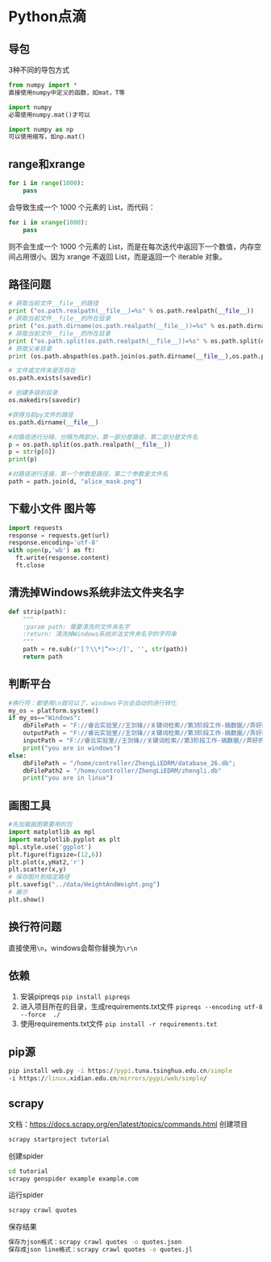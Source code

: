 # Python点滴
## 导包
3种不同的导包方式
```python
from numpy import *
直接使用numpy中定义的函数，如mat，T等
```
```python
import numpy
必需使用numpy.mat()才可以
```
```python
import numpy as np
可以使用缩写，如np.mat()
```

## range和xrange
```python
for i in range(1000):
	pass
```
会导致生成一个 1000 个元素的 List，而代码：
```python
for i in xrange(1000):
	pass
```
则不会生成一个 1000 个元素的 List，而是在每次迭代中返回下一个数值，内存空间占用很小。因为 xrange 不返回 List，而是返回一个 iterable 对象。

## 路径问题
```python
# 获取当前文件__file__的路径
print ("os.path.realpath(__file__)=%s" % os.path.realpath(__file__))
# 获取当前文件__file__的所在目录
print ("os.path.dirname(os.path.realpath(__file__))=%s" % os.path.dirname(os.path.realpath(__file__)))
# 获取当前文件__file__的所在目录
print ("os.path.split(os.path.realpath(__file__))=%s" % os.path.split(os.path.realpath(__file__))[0])
# 获取父亲目录
print (os.path.abspath(os.path.join(os.path.dirname(__file__),os.path.pardir)))

# 文件或文件夹是否存在
os.path.exists(savedir)

# 创建多级别目录
os.makedirs(savedir) 

#获得当前py文件的路径
os.path.dirname(__file__)

#对路径进行分隔，分隔为两部分，第一部分是路径，第二部分是文件名
p = os.path.split(os.path.realpath(__file__))
p = str(p[0])
print(p)

#对路径进行连接，第一个参数是路径，第二个参数是文件名
path = path.join(d, "alice_mask.png")

```

## 下载小文件 图片等
```python
import requests
response = requests.get(url)
response.encoding='utf-8'
with open(p,'wb') as ft:
  ft.write(response.content)
  ft.close
```

## 清洗掉Windows系统非法文件夹名字

```python
def strip(path):
    """
    :param path: 需要清洗的文件夹名字
    :return: 清洗掉Windows系统非法文件夹名字的字符串
    """
    path = re.sub(r'[？\\*|“<>:/]', '', str(path))
    return path
```

## 判断平台
```python
#换行符：都使用\n就可以了，windows平台会自动的进行转化
my_os = platform.system()
if my_os=="Windows":
    dbFilePath = "F://睿云实验室//王剑锋//关键词检索//第3阶段工作-搞数据//弄好的数据库//zhengli.db"
    outputPath = "F://睿云实验室//王剑锋//关键词检索//第3阶段工作-搞数据//弄好的数据库//ciPing.txt"
    inputPath = "F://睿云实验室//王剑锋//关键词检索//第3阶段工作-搞数据//弄好的数据库//ciPing"
    print("you are in windows")
else:
    dbFilePath = "/home/controller/ZhengLiEDRM/database_26.db";
    dbFilePath2 = "/home/controller/ZhengLiEDRM/zhengli.db"
    print("you are in linux")
```

## 画图工具
```python
#先加载画图需要用的包
import matplotlib as mpl
import matplotlib.pyplot as plt
mpl.style.use('ggplot')
plt.figure(figsize=(12,6))
plt.plot(x,yHat2,'r')
plt.scatter(x,y)
# 保存图片到指定路径  
plt.savefig("../data/HeightAndWeight.png")
# 展示
plt.show()

```


## 换行符问题
直接使用`\n`，windows会帮你替换为`\r\n`

## 依赖
1. 安装pipreqs
  `pip install pipreqs`
2. 进入项目所在的目录，生成requirements.txt文件
  `pipreqs --encoding utf-8 --force  ./`
3. 使用requirements.txt文件
  `pip install -r requirements.txt`
## pip源
```cmd
pip install web.py -i https://pypi.tuna.tsinghua.edu.cn/simple
-i https://linux.xidian.edu.cn/mirrors/pypi/web/simple/
```
## scrapy
文档：https://docs.scrapy.org/en/latest/topics/commands.html
创建项目
```cmd
scrapy startproject tutorial
```
创建spider
```cmd
cd tutorial
scrapy genspider example example.com
```
运行spider
```cmd
scrapy crawl quotes
```
保存结果
```cmd
保存为json格式：scrapy crawl quotes -o quotes.json
保存成json line格式：scrapy crawl quotes -o quotes.jl
```
